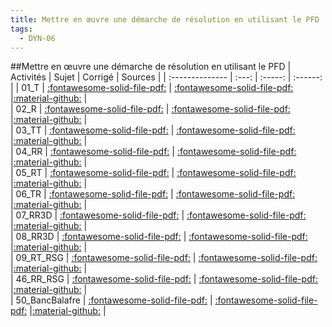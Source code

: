 ```yaml
---
title: Mettre en œuvre une démarche de résolution en utilisant le PFD 
tags:
  - DYN-06
---
```

[comment]: <> (Généré automatiquement par make_all_activites.py, creation_fichiers_activites)

##Mettre en œuvre une démarche de résolution en utilisant le PFD 
| Activités | Sujet | Corrigé | Sources  | 
| :-------------- | :---: | :-----: | :------: | 
| 01_T | [:fontawesome-solid-file-pdf:](https://xpessoles-cpge.fr/pdf/DYN-06_01_T_Sujet.pdf) | [:fontawesome-solid-file-pdf:](https://xpessoles-cpge.fr/pdf/DYN-06_01_T_Sujet.pdf) |[:material-github:](https://github.com/xpessoles/PSI_ExercicesCompetences/tree/main/) |  
| 02_R | [:fontawesome-solid-file-pdf:](https://xpessoles-cpge.fr/pdf/DYN-06_02_R_Sujet.pdf) | [:fontawesome-solid-file-pdf:](https://xpessoles-cpge.fr/pdf/DYN-06_02_R_Sujet.pdf) |[:material-github:](https://github.com/xpessoles/PSI_ExercicesCompetences/tree/main/) |  
| 03_TT | [:fontawesome-solid-file-pdf:](https://xpessoles-cpge.fr/pdf/DYN-06_03_TT_Sujet.pdf) | [:fontawesome-solid-file-pdf:](https://xpessoles-cpge.fr/pdf/DYN-06_03_TT_Sujet.pdf) |[:material-github:](https://github.com/xpessoles/PSI_ExercicesCompetences/tree/main/) |  
| 04_RR | [:fontawesome-solid-file-pdf:](https://xpessoles-cpge.fr/pdf/DYN-06_04_RR_Sujet.pdf) | [:fontawesome-solid-file-pdf:](https://xpessoles-cpge.fr/pdf/DYN-06_04_RR_Sujet.pdf) |[:material-github:](https://github.com/xpessoles/PSI_ExercicesCompetences/tree/main/) |  
| 05_RT | [:fontawesome-solid-file-pdf:](https://xpessoles-cpge.fr/pdf/DYN-06_05_RT_Sujet.pdf) | [:fontawesome-solid-file-pdf:](https://xpessoles-cpge.fr/pdf/DYN-06_05_RT_Sujet.pdf) |[:material-github:](https://github.com/xpessoles/PSI_ExercicesCompetences/tree/main/) |  
| 06_TR | [:fontawesome-solid-file-pdf:](https://xpessoles-cpge.fr/pdf/DYN-06_06_TR_Sujet.pdf) | [:fontawesome-solid-file-pdf:](https://xpessoles-cpge.fr/pdf/DYN-06_06_TR_Sujet.pdf) |[:material-github:](https://github.com/xpessoles/PSI_ExercicesCompetences/tree/main/) |  
| 07_RR3D | [:fontawesome-solid-file-pdf:](https://xpessoles-cpge.fr/pdf/DYN-06_07_RR3D_Sujet.pdf) | [:fontawesome-solid-file-pdf:](https://xpessoles-cpge.fr/pdf/DYN-06_07_RR3D_Sujet.pdf) |[:material-github:](https://github.com/xpessoles/PSI_ExercicesCompetences/tree/main/) |  
| 08_RR3D | [:fontawesome-solid-file-pdf:](https://xpessoles-cpge.fr/pdf/DYN-06_08_RR3D_Sujet.pdf) | [:fontawesome-solid-file-pdf:](https://xpessoles-cpge.fr/pdf/DYN-06_08_RR3D_Sujet.pdf) |[:material-github:](https://github.com/xpessoles/PSI_ExercicesCompetences/tree/main/) |  
| 09_RT_RSG | [:fontawesome-solid-file-pdf:](https://xpessoles-cpge.fr/pdf/DYN-06_09_RT_RSG_Sujet.pdf) | [:fontawesome-solid-file-pdf:](https://xpessoles-cpge.fr/pdf/DYN-06_09_RT_RSG_Sujet.pdf) |[:material-github:](https://github.com/xpessoles/PSI_ExercicesCompetences/tree/main/) |  
| 46_RR_RSG | [:fontawesome-solid-file-pdf:](https://xpessoles-cpge.fr/pdf/DYN-06_46_RR_RSG_Sujet.pdf) | [:fontawesome-solid-file-pdf:](https://xpessoles-cpge.fr/pdf/DYN-06_46_RR_RSG_Sujet.pdf) |[:material-github:](https://github.com/xpessoles/PSI_ExercicesCompetences/tree/main/) |  
| 50_BancBalafre | [:fontawesome-solid-file-pdf:](https://xpessoles-cpge.fr/pdf/DYN-06_50_BancBalafre_Sujet.pdf) | [:fontawesome-solid-file-pdf:](https://xpessoles-cpge.fr/pdf/DYN-06_50_BancBalafre_Sujet.pdf) |[:material-github:](https://github.com/xpessoles/PSI_ExercicesCompetences/tree/main/lafre) |  

